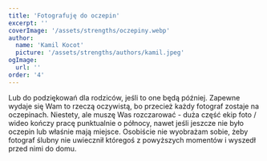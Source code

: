 ```yaml
---
title: 'Fotografuję do oczepin'
excerpt: ''
coverImage: '/assets/strengths/oczepiny.webp'
author:
  name: 'Kamil Kocot'
  picture: '/assets/strengths/authors/kamil.jpeg'
ogImage:
  url: ''
order: '4'
---
```


Lub do podziękowań dla rodziców, jeśli to one będą później. Zapewne wydaje się Wam to rzeczą oczywistą, bo przecież każdy fotograf zostaje na oczepinach. Niestety, ale muszę Was rozczarować - duża część ekip foto / wideo kończy pracę punktualnie o północy, nawet jeśli jeszcze nie było oczepin lub właśnie mają miejsce. Osobiście nie wyobrażam sobie, żeby fotograf ślubny nie uwiecznił któregoś z powyższych momentów i wyszedł przed nimi do domu.